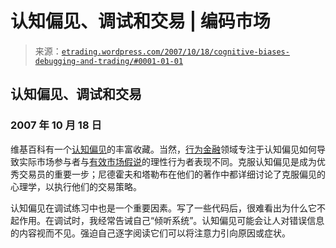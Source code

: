 <!--yml

category: 未分类

日期：2024 年 05 月 12 日 19:45:11

-->

# 认知偏见、调试和交易 | 编码市场

> 来源：[`etrading.wordpress.com/2007/10/18/cognitive-biases-debugging-and-trading/#0001-01-01`](https://etrading.wordpress.com/2007/10/18/cognitive-biases-debugging-and-trading/#0001-01-01)

## 认知偏见、调试和交易

### 2007 年 10 月 18 日

维基百科有一个[认知偏见](http://en.wikipedia.org/wiki/List_of_cognitive_biases)的丰富收藏。当然，[行为金融](http://en.wikipedia.org/wiki/Behavioural_finance)领域专注于认知偏见如何导致实际市场参与者与[有效市场假说](http://en.wikipedia.org/wiki/Efficient_markets)的理性行为者表现不同。克服认知偏见是成为优秀交易员的重要一步；尼德霍夫和塔勒布在他们的著作中都详细讨论了克服偏见的心理学，以执行他们的交易策略。

认知偏见在调试练习中也是一个重要因素。写了一些代码后，很难看出为什么它不起作用。在调试时，我经常告诫自己“倾听系统”。认知偏见可能会让人对错误信息的内容视而不见。强迫自己逐字阅读它们可以将注意力引向原因或症状。

